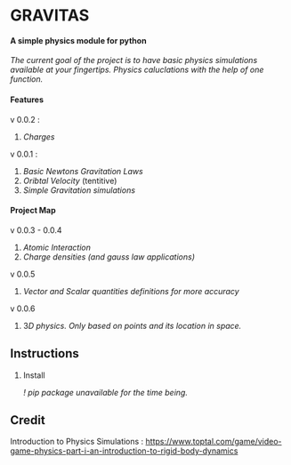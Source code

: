 # GRAVITAS
#### A simple physics module for python

*The current goal of the project is to have basic physics simulations available at your fingertips. Physics caluclations with the help of one function.*

#### Features
v 0.0.2 :

   1. *Charges*

v 0.0.1 :

   1. *Basic Newtons Gravitation Laws*
   2. *Oribtal Velocity* (tentitive)
   3. *Simple Gravitation simulations*

#### Project Map
v 0.0.3 - 0.0.4

   1. *Atomic Interaction*
   2. *Charge densities (and gauss law applications)*

v 0.0.5

   1. *Vector and Scalar quantities definitions for more accuracy*

v 0.0.6

   1. 3*D physics. Only based on points and its location in space.*

## Instructions

1. Install 

	*! pip package unavailable for the time being.*

## Credit
Introduction to Physics Simulations : https://www.toptal.com/game/video-game-physics-part-i-an-introduction-to-rigid-body-dynamics
<!-- * Solar system data : https://www.kaggle.com/datasets/jaredsavage/solar-system-major-bodies-data?resource=download -->
